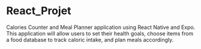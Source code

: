 # React_Projet
Calories Counter and Meal Planner application using React Native and Expo. This application will allow users to set their health goals, choose items from a food database to track caloric intake, and plan meals accordingly. 
